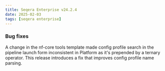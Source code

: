 ```yaml
---
title: Seqera Enterprise v24.2.4
date: 2025-02-03
tags: [seqera enterprise]
---
```


### Bug fixes

A change in the nf-core tools template made config profile search in the pipeline launch form inconsistent in Platform as it's prepended by a ternary operator. This release introduces a fix that improves config profile name parsing.